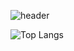 ![header](https://capsule-render.vercel.app/api?type=rounded&color=auto&height=150&section=header&text=Harchive&fontSize=50&animation=scaleIn)
<!--![*'s githubstats](https://github-readme-stats.vercel.app/api?username=Harchive&show_icons=true&theme=radical)
![Top Langs](https://github-readme-stats.vercel.app/api/top-langs/?username=Harchive&theme=radical)-->
![Top Langs](https://github-readme-stats.vercel.app/api/top-langs/?username=Harchive&layout=compact)

<!--![C](https://img.shields.io/badge/-C-123456?style=flat-square&logo=C&logoColor=black)
![자바](https://img.shields.io/badge/-자바-007396?style=flat&logo=Java&logoColor=ffffff)
![Spring](https://img.shields.io/badge/-Spring-6DB33F?style=for-the-badge&logo=Spring&logoColor=white)
![TypeScript](https://img.shields.io/badge/-TypeScript-3178C6?style=flat-square&logo=TypeScript&logoColor=white)
![Serverless](https://img.shields.io/badge/-Serverless-FD5750?style=flat-square&logo=Serverless&logoColor=magenta)
![MariaDB](https://img.shields.io/badge/-MariaDB-1F305F?style=flat-square&logo=mariadb&logoColor=white)-->

<!--
**Harchive/Harchive** is a ✨ _special_ ✨ repository because its `README.md` (this file) appears on your GitHub profile.

Here are some ideas to get you started:

- 🔭 I’m currently working on ...
- 🌱 I’m currently learning ...
- 👯 I’m looking to collaborate on ...
- 🤔 I’m looking for help with ...
- 💬 Ask me about ...
- 📫 How to reach me: ...
- 😄 Pronouns: ...
- ⚡ Fun fact: ...
-->
